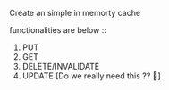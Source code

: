 Create an simple in memorty cache

functionalities are below ::

1) PUT
2) GET
3) DELETE/INVALIDATE
4) UPDATE [Do we really need this ?? 🤔]
